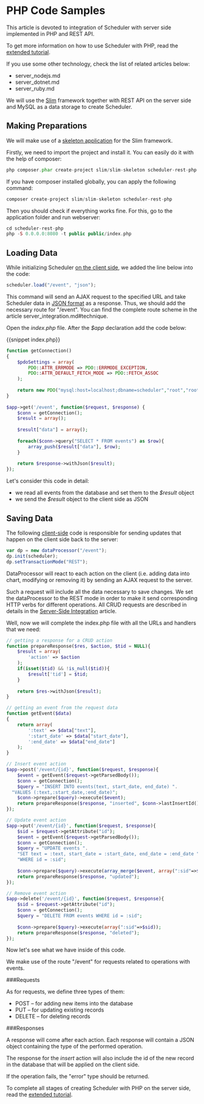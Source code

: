 PHP Code Samples
===================

This article is devoted to integration of Scheduler with server side implemented in PHP and REST API.

To get more information on how to use Scheduler with PHP, read the [extended tutorial](howtostart_php.md).

If you use some other technology, check the list of related articles below:

- server_nodejs.md
- server_dotnet.md
- server_ruby.md

We will use the [Slim](http://www.slimframework.com/) framework together with REST API on the server side and MySQL as a data storage to create Scheduler.

Making Preparations
-----------------------

We will make use of a [skeleton application](https://github.com/slimphp/Slim-Skeleton) for the Slim framework.

Firstly, we need to import the project and install it. You can easily do it with the help of composer:

~~~php
php composer.phar create-project slim/slim-skeleton scheduler-rest-php
~~~

If you have composer installed globally, you can apply the following command:

~~~php
composer create-project slim/slim-skeleton scheduler-rest-php
~~~

Then you should check if everything works fine. For this, go to the application folder and run webserver:

~~~php
cd scheduler-rest-php
php -S 0.0.0.0:8080 -t public public/index.php
~~~

Loading Data 
-------------

While initializing Scheduler [on the client side](server_integration.md#technique), we added the line below into the code:

~~~js
scheduler.load("/event", "json");
~~~

This command will send an AJAX request to the specified URL and take Scheduler data in [JSON format](data_formats.md#json) as a response. 
Thus, we should add the necessary route for "/event". You can find the complete route scheme in the article server_integration.md#technique.

Open the *index.php* file. After the *$app* declaration add the code below:

{{snippet index.php}}
~~~php
function getConnection()
{
    $pdoSettings = array(
        PDO::ATTR_ERRMODE => PDO::ERRMODE_EXCEPTION,
        PDO::ATTR_DEFAULT_FETCH_MODE => PDO::FETCH_ASSOC
    );
 
    return new PDO("mysql:host=localhost;dbname=scheduler","root","root",$pdoSettings);
}
 
$app->get('/event', function($request, $response) {
    $conn = getConnection();
    $result = array();
 
    $result["data"] = array();
 
    foreach($conn->query("SELECT * FROM events") as $row){
        array_push($result["data"], $row);
    }
 
    return $response->withJson($result);
});
~~~

Let's consider this code in detail:

- we read all events from the database and set them to the *$result* object
- we send the *$result* object to the client side as JSON

Saving Data
----------

The following [client-side](server_integration.md#technique) code is responsible for sending updates that happen on the client side back to the server:

~~~js
var dp = new dataProcessor("/event");
dp.init(scheduler);
dp.setTransactionMode("REST");
~~~

DataProcessor will react to each action on the client (i.e. adding data into chart, modifying or removing it) by sending an AJAX request to the server.

Such a request will include all the data necessary to save changes. We set the dataProcessor to the REST mode in order to make it send corresponding HTTP verbs 
for different operations. All CRUD requests are described in details in the [Server-Side Integration](server_integration.html#requestresponsedetails) article.

Well, now we will complete the index.php file with all the URLs and handlers that we need:

~~~php
// getting a response for a CRUD action
function prepareResponse($res, $action, $tid = NULL){
    $result = array(
        'action' => $action
    );
    if(isset($tid) && !is_null($tid)){
        $result['tid'] = $tid;
    }
    
    return $res->withJson($result);
}

// getting an event from the request data
function getEvent($data)
{
    return array(
        ':text' => $data["text"],
        ':start_date' => $data["start_date"],
        ':end_date' => $data["end_date"]
    );
}

// Insert event action
$app->post('/event/{id}', function($request, $response){
    $event = getEvent($request->getParsedBody());
    $conn = getConnection();
    $query = "INSERT INTO events(text, start_date, end_date) ".
  "VALUES (:text,:start_date,:end_date)";
    $conn->prepare($query)->execute($event);
    return prepareResponse($response, "inserted", $conn->lastInsertId());
});

// Update event action
$app->put('/event/{id}', function($request, $response){
    $sid = $request->getAttribute("id");
    $event = getEvent($request->getParsedBody());
    $conn = getConnection();
    $query = "UPDATE events ".
    "SET text = :text, start_date = :start_date, end_date = :end_date ".
    "WHERE id = :sid";
 
    $conn->prepare($query)->execute(array_merge($event, array(":sid"=>$sid)));
    return prepareResponse($response, "updated");
});

// Remove event action
$app->delete('/event/{id}', function($request, $response){
    $sid = $request->getAttribute("id");
    $conn = getConnection();
    $query = "DELETE FROM events WHERE id = :sid";
 
    $conn->prepare($query)->execute(array(":sid"=>$sid));
    return prepareResponse($response, "deleted");
});
~~~

Now let's see what we have inside of this code.

We make use of the route "/event" for requests related to operations with events.


###Requests

As for requests, we define three types of them:

- POST – for adding new items into the database
- PUT – for updating existing records 
- DELETE – for deleting records

###Responses

A response will come after each action. Each response will contain a JSON object containing the type of the performed operation.

The response for the *insert* action will also include the id of the new record in the database that will be applied on the client side.

If the operation fails, the "error" type should be returned.


To complete all stages of creating Scheduler with PHP on the server side, read the [extended tutorial](howtostart_php.md).
